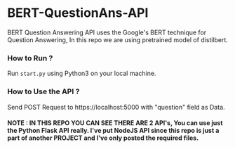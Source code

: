 # BERT-QuestionAns-API
BERT Question Answering API uses the Google's BERT technique for Question Answering, In this repo we are using pretrained model of distilbert.

### How to Run ?
Run `start.py` using Python3 on your local machine.

### How to Use the API ?
Send POST Request to https://localhost:5000 with "question" field as Data.

#### NOTE : IN THIS REPO YOU CAN SEE THERE ARE 2 API's, You can use just the Python Flask API really. I've put NodeJS API since this repo is just a part of another PROJECT and I've only posted the required files.
